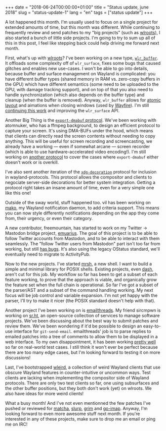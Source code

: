 +++
date = "2018-06-24T00:00:00+01:00"
title = "Status update, june 2018"
slug = "status-update-1"
lang = "en"
tags = ["status update"]
+++

A lot happened this month. I'm usually used to focus on a single project for
extended amounts of time, but this month was different. While continuing to
frequently review and send patches to my "big projects" (such as [wlroots]), I
also started a bunch of little side projects. I'm going to try to sum up all
of this in this post, I feel like stepping back could help driving me forward
next month.

First, what's up with [wlroots]? I've been working on a new type,
[`wlr_buffer`][wlr_buffer].
It offloads some complexity off of `wlr_surface`, fixes some bugs that caused
glitches and enables new use-cases. I won't be able to go into details, because
buffer and surface management on Wayland is complicated: you have different
buffer types (shared memory in RAM vs. zero-copy buffers in the GPU) which
have different semantics (some need to be uploaded to the GPU, with damage
tracking support), and on top of that you also need to handle synchronization
(which also depends on the buffer type) and cleanup (when the buffer is
removed). Anyway, `wlr_buffer` allows for [atomic layout] and aimations when
closing windows (used by [Wayfire][wayfire]). I'm still
[continuing this work][redesign surface state] and improving the `wlr_surface`
API.

Another Big Thing is the [`export-dmabuf` protocol][export-dmabuf]. We've been
working with atomnuker, who has a ffmpeg background, to design an efficient
protocol to capture your screen. It's using DMA-BUFs under the hood, which means
that clients can directly read the screen contents without needing to copy
anything. This will be useful for screen recording and screencasting, we already
have a working — even if somewhat arcane — screen recorder (which is able to use
hardware-accelerated video encoding!). I'm still working on
[another protocol][screencopy] to cover the cases where `export-dmabuf` either
doesn't work or is overkill.

I've also sent another iteration of the [`xdg-decoration`][xdg-decoration]
protocol for inclusion in wayland-protocols. This protocol allows the compositor
and clients to negociate server-side decorations for better system integration.
Getting a protocol right takes an insane amount of time, even for a very simple
one like this one!

Outside of the sway world, stuff happened too. vil has been working on [mako],
my Wayland notification daemon, to add criteria support. This means you can now
style differently notifications depending on the app they come from, their
urgency, or even their category.

A new contributor, freemountain, has started to work on my Twitter → Mastodon
bridge project, [emuarius]. The goal of this project is to be able to follow
Twitter accounts from Mastodon, and to be able to interact with them seamlessly.
The "follow Twitter users from Mastodon" part isn't too far from working, but
still [has bugs][emuarius-bug]. It's also using the legacy OStatus standard,
we'll eventually need to migrate to ActivityPub.

Now to the new projects. I've started [mrsh], a new shell. I want to build
a simple and minimal library for POSIX shells. Existing projects, even [dash],
aren't cut for this job. My workflow so far has been to get a subset of each
feature working, to prove that the approach is viable, and organically grow the
feature set when the full chain is operational. So far I've got a subset of the
parser/AST and a subset of the command handling working. My next focus will be
job control and variable expansion. I'm not yet happy with the parser, I'll try
to make it nicer (the POSIX standard doesn't help with that).

Another project I've been working on is [emailthreads]. My friend sircmpwn is
working on [sr.ht][srht], an open-source collection of services to manage
software projects. We've been discussing about the best way to submit patches
and review them. We've been wondering if it'd be possible to design an
easy-to-use interface for `git-send-email`. emailthreads' job is to parse
replies to emailed patches into a tree of comments to allow them to be displayed
in a web interface. To my own disappointment, it has been working
[pretty well][emailthreads-output-example] so far on real-world test cases. I
still think it won't ever be perfect because there are too many edge cases, but
I'm looking forward to testing it on more discussions!

Last, I've bootstrapped [wleird], a collection of weird Wayland clients that use
obscure Wayland features in counter-intuitive or uncommon ways. Test clients are
lacking when implementing the compositor side of Wayland protocols. There are
only two test clients so far, one using subsurfaces and the other buffer
positions, but they both don't work (yet) on wlroots. We also have ideas for
more weird clients!

What a busy month! And I've not even mentionned the few patches I've pushed or
reviewed for [matcha], [slurp], [grim] and [go-imap][go-imap-move]. Anyway, I'm
looking forward to even more awesome stuff next month. If you're interested in
any of these projects, make sure to drop me an email or ping me on IRC!

[wlroots]: https://github.com/swaywm/wlroots
[wlr_buffer]: https://github.com/swaywm/wlroots/pull/1050
[atomic layout]: https://github.com/swaywm/sway/pull/2072
[wayfire]: https://github.com/ammen99/wayfire
[redesign surface state]: https://github.com/swaywm/wlroots/pull/1076
[export-dmabuf]: https://github.com/swaywm/wlroots/pull/992
[screencopy]: https://github.com/swaywm/wlroots/pull/1069
[xdg-decoration]: https://lists.freedesktop.org/archives/wayland-devel/2018-June/038523.html
[mako]: https://github.com/emersion/mako
[emuarius]: https://github.com/emersion/emuarius
[emuarius-bug]: https://github.com/emersion/emuarius/issues/7
[mrsh]: https://github.com/emersion/mrsh
[dash]: http://gondor.apana.org.au/~herbert/dash/
[emailthreads]: https://github.com/emersion/python-emailthreads
[srht]: https://meta.sr.ht/
[emailthreads-output-example]: https://github.com/emersion/python-emailthreads/blob/master/test/data/multiple-replies/output3.txt
[wleird]: https://github.com/emersion/wleird
[matcha]: https://github.com/emersion/matcha
[slurp]: https://github.com/emersion/slurp
[grim]: https://github.com/emersion/grim
[go-imap-move]: https://github.com/emersion/go-imap-move
